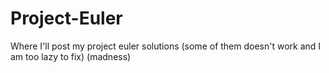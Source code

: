 # Project-Euler
Where I'll post my project euler solutions (some of them doesn't work and I am too lazy to fix)
(madness)
